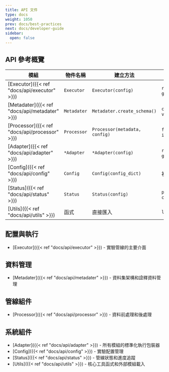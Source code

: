 ```yaml
---
title: API 文件
type: docs
weight: 1050
prev: docs/best-practices
next: docs/developer-guide
sidebar:
  open: false
---
```



## API 參考概覽

| 模組 | 物件名稱 | 建立方法 | 主要方法 |
|------|----------|----------|----------|
| [Executor]({{< ref "docs/api/executor" >}}) | `Executor` | `Executor(config)` | `run()`, `get_result()`, `get_timing()` |
| [Metadater]({{< ref "docs/api/metadater" >}}) | `Metadater` | `Metadater.create_schema()` | `create_schema()`, `validate_schema()` |
| [Processor]({{< ref "docs/api/processor" >}}) | `Processor` | `Processor(metadata, config)` | `fit()`, `transform()`, `inverse_transform()` |
| [Adapter]({{< ref "docs/api/adapter" >}}) | `*Adapter` | `*Adapter(config)` | `run()`, `set_input()`, `get_result()` |
| [Config]({{< ref "docs/api/config" >}}) | `Config` | `Config(config_dict)` | 初始化時自動處理 |
| [Status]({{< ref "docs/api/status" >}}) | `Status` | `Status(config)` | `put()`, `get_result()`, `create_snapshot()` |
| [Utils]({{< ref "docs/api/utils" >}}) | 函式 | 直接匯入 | `load_external_module()` |

## 配置與執行
- [Executor]({{< ref "docs/api/executor" >}}) - 實驗管線的主要介面

## 資料管理
- [Metadater]({{< ref "docs/api/metadater" >}}) - 資料集架構和詮釋資料管理

## 管線組件
- [Processor]({{< ref "docs/api/processor" >}}) - 資料前處理和後處理

## 系統組件
- [Adapter]({{< ref "docs/api/adapter" >}}) - 所有模組的標準化執行包裝器
- [Config]({{< ref "docs/api/config" >}}) - 實驗配置管理
- [Status]({{< ref "docs/api/status" >}}) - 管線狀態和進度追蹤
- [Utils]({{< ref "docs/api/utils" >}}) - 核心工具函式和外部模組載入